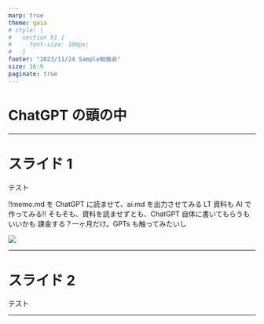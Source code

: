 ```yaml
---
marp: true
theme: gaia
# style: |
#   section h1 {
#     font-size: 100px;
#   }
footer: "2023/11/24 Sample勉強会"
size: 16:9
paginate: true
---
```


<!--
_class: lead
_footer: ""
_paginate: false
-->

# ChatGPT の頭の中

---

# スライド 1

テスト

!!memo.md を ChatGPT に読ませて、ai.md を出力させてみる
LT 資料も AI で作ってみる!!
そもそも、資料を読ませずとも、ChatGPT 自体に書いてもらうもいいかも
課金する？一ヶ月だけ。GPTs も触ってみたいし

![](me.png)

---

# スライド 2

テスト

---
